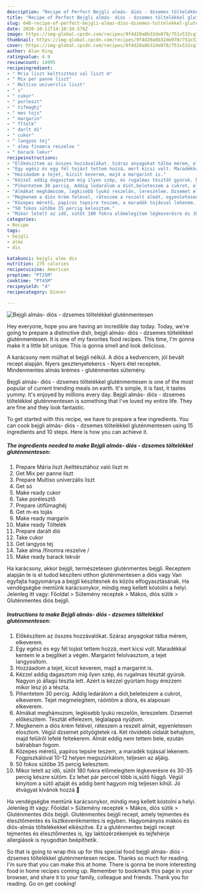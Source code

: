 ```yaml
---
description: "Recipe of Perfect Bejgli almás- diós - dzsemes töltelékkel gluténmentesen"
title: "Recipe of Perfect Bejgli almás- diós - dzsemes töltelékkel gluténmentesen"
slug: 646-recipe-of-perfect-bejgli-almas-dios-dzsemes-toltelekkel-glutenmentesen
date: 2020-10-11T14:10:34.576Z
image: https://img-global.cpcdn.com/recipes/9f4d20a8b32de078/751x532cq70/bejgli-almas-dios-dzsemes-toltelekkel-glutenmentesen-recept-foto.jpg
thumbnail: https://img-global.cpcdn.com/recipes/9f4d20a8b32de078/751x532cq70/bejgli-almas-dios-dzsemes-toltelekkel-glutenmentesen-recept-foto.jpg
cover: https://img-global.cpcdn.com/recipes/9f4d20a8b32de078/751x532cq70/bejgli-almas-dios-dzsemes-toltelekkel-glutenmentesen-recept-foto.jpg
author: Alan King
ratingvalue: 4.9
reviewcount: 14995
recipeingredient:
- " Mria liszt kelttszthoz val liszt m"
- " Mix per panne liszt"
- " Multiso univerzlis liszt"
- " s"
- " cukor"
- " porleszt"
- " tifmaghj"
- " mes tojs"
- " margarin"
- " Tltelk"
- " darlt di"
- " cukor"
- " langyos tej"
- " alma finomra reszelve "
- " barack lekvr"
recipeinstructions:
- "Előkészítem az összes hozzávalókat. Száraz anyagokat tálba mérem, elkeverem."
- "Egy egész és egy fél tojást tettem hozzá, mert kicsi volt. Maradékkal kentem le a bejgliket a végén. Margarint felolvasztom, a tejet langyosítom."
- "Hozzáadom a tejet, kicsit keverem, majd a margarint is."
- "Kézzel addig dagasztom míg ilyen szép, és rugalmas tésztát gyúrok. Nagyon jó állagú tészta lett. Azért is kézzel gyúrtam hogy érezzem mikor lesz jó a tészta."
- "Pihentetem 30 percig. Addig ledarálom a diót,beleteszem a cukrot, elkeverem. Tejet megmelegítem, ráöntöm a dióra, és alaposan elkeverem."
- "Almákat meghámozom, legkisebb lyukú reszelőn, lereszelem. Dzsemet előkészítem. Tésztát elfelezem, téglalappá nyújtom."
- "Megkenem a diós krém felével, ráteszem a reszelt almát, egyenletesen elosztom. Végül dzsemet pötyögtetek rá. Két rövidebb oldalát behajtom, majd felülről lefelé feltekerem. Almát eddig nem tettem bele, ezután bátrabban fogom."
- "Közepes méretű, papíros tepsire teszem, a maradék tojással lekenem. Fogpiszkálóval 10-12 helyen megszúrkálom, teljesen az aljáig."
- "50 fokos sütőbe 35 percig kelesztem."
- "Mikor letelt az idő, sütőt 180 fokra előmelegítem légkeverésre és 30-35 percig készre sütöm. Ez lehet pár perccel több is,sütő függő. Végül kinyitom a sütő ajtaját és addig bent hagyom míg teljesen kihűl. Jó étvágyat kívánok hozzá 🙂"
categories:
- Recipe
tags:
- bejgli
- alms
- dis

katakunci: bejgli alms dis 
nutrition: 276 calories
recipecuisine: American
preptime: "PT25M"
cooktime: "PT45M"
recipeyield: "4"
recipecategory: Dinner

---
```



![Bejgli almás- diós - dzsemes töltelékkel gluténmentesen](https://img-global.cpcdn.com/recipes/9f4d20a8b32de078/751x532cq70/bejgli-almas-dios-dzsemes-toltelekkel-glutenmentesen-recept-foto.jpg)

Hey everyone, hope you are having an incredible day today. Today, we're going to prepare a distinctive dish, bejgli almás- diós - dzsemes töltelékkel gluténmentesen. It is one of my favorites food recipes. This time, I'm gonna make it a little bit unique. This is gonna smell and look delicious.

A karácsony nem múlhat el bejgli nélkül. A diós a kedvencem, jól bevált recept alapján. Nyers gesztenyetekercs - Nyers étel receptek. Mindenmentes almás krémes - gluténmentes sütemény.

Bejgli almás- diós - dzsemes töltelékkel gluténmentesen is one of the most popular of current trending meals on earth. It's simple, it is fast, it tastes yummy. It's enjoyed by millions every day. Bejgli almás- diós - dzsemes töltelékkel gluténmentesen is something that I've loved my entire life. They are fine and they look fantastic.


To get started with this recipe, we have to prepare a few ingredients. You can cook bejgli almás- diós - dzsemes töltelékkel gluténmentesen using 15 ingredients and 10 steps. Here is how you can achieve it.

<!--inarticleads1-->

##### The ingredients needed to make Bejgli almás- diós - dzsemes töltelékkel gluténmentesen:

1. Prepare  Mária liszt /kelttésztához való liszt m
1. Get  Mix per panne liszt
1. Prepare  Multiso univerzális liszt
1. Get  só
1. Make ready  cukor
1. Take  porélesztő
1. Prepare  útifűmaghéj
1. Get  m-es tojás
1. Make ready  margarin
1. Make ready  Töltelék
1. Prepare  darált dió
1. Take  cukor
1. Get  langyos tej
1. Take  alma /finomra reszelve /
1. Make ready  barack lekvár


Ha karácsony, akkor bejgli, természetesen gluténmentes bejgli. Receptem alapján te is el tudod készíteni otthon gluténmentesen a diós vagy Van egyfajta hagyománya a bejgli készítésnek és közös elfogyasztásának. Ha vendégségbe mentünk karácsonykor, mindig meg kellett kóstolni a helyi. Jelenleg itt vagy: Főoldal &gt; Sütemény receptek &gt; Mákos, diós sütik &gt; Gluténmentes diós bejgli. 

<!--inarticleads2-->

##### Instructions to make Bejgli almás- diós - dzsemes töltelékkel gluténmentesen:

1. Előkészítem az összes hozzávalókat. Száraz anyagokat tálba mérem, elkeverem.
1. Egy egész és egy fél tojást tettem hozzá, mert kicsi volt. Maradékkal kentem le a bejgliket a végén. Margarint felolvasztom, a tejet langyosítom.
1. Hozzáadom a tejet, kicsit keverem, majd a margarint is.
1. Kézzel addig dagasztom míg ilyen szép, és rugalmas tésztát gyúrok. Nagyon jó állagú tészta lett. Azért is kézzel gyúrtam hogy érezzem mikor lesz jó a tészta.
1. Pihentetem 30 percig. Addig ledarálom a diót,beleteszem a cukrot, elkeverem. Tejet megmelegítem, ráöntöm a dióra, és alaposan elkeverem.
1. Almákat meghámozom, legkisebb lyukú reszelőn, lereszelem. Dzsemet előkészítem. Tésztát elfelezem, téglalappá nyújtom.
1. Megkenem a diós krém felével, ráteszem a reszelt almát, egyenletesen elosztom. Végül dzsemet pötyögtetek rá. Két rövidebb oldalát behajtom, majd felülről lefelé feltekerem. Almát eddig nem tettem bele, ezután bátrabban fogom.
1. Közepes méretű, papíros tepsire teszem, a maradék tojással lekenem. Fogpiszkálóval 10-12 helyen megszúrkálom, teljesen az aljáig.
1. 50 fokos sütőbe 35 percig kelesztem.
1. Mikor letelt az idő, sütőt 180 fokra előmelegítem légkeverésre és 30-35 percig készre sütöm. Ez lehet pár perccel több is,sütő függő. Végül kinyitom a sütő ajtaját és addig bent hagyom míg teljesen kihűl. Jó étvágyat kívánok hozzá 🙂


Ha vendégségbe mentünk karácsonykor, mindig meg kellett kóstolni a helyi. Jelenleg itt vagy: Főoldal &gt; Sütemény receptek &gt; Mákos, diós sütik &gt; Gluténmentes diós bejgli. Gluténmentes bejgli recept, amely tejmentes és élesztőmentes és lisztkeverékmentes is egyben. Hagyományos mákos és diós-almás töltelékekkel elkészítve. Ez a gluténmentes bejgli recept tejmentes és élesztőmentes is, így laktózérzékenyek és tejfehérje allergiások is nyugodtan beépíthetik. 

So that is going to wrap this up for this special food bejgli almás- diós - dzsemes töltelékkel gluténmentesen recipe. Thanks so much for reading. I'm sure that you can make this at home. There is gonna be more interesting food in home recipes coming up. Remember to bookmark this page in your browser, and share it to your family, colleague and friends. Thank you for reading. Go on get cooking!
